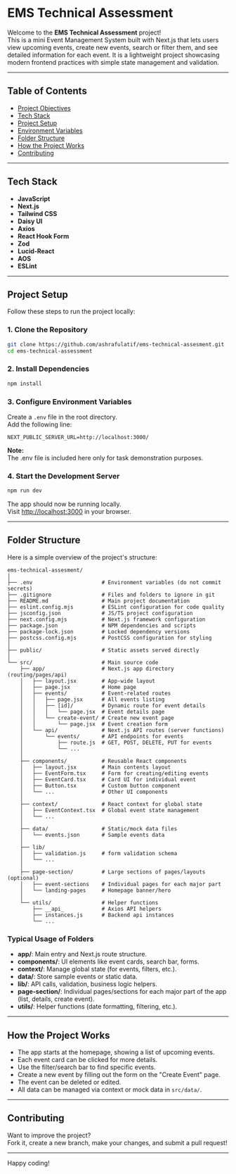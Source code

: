 # EMS Technical Assessment

Welcome to the **EMS Technical Assessment** project!  
This is a mini Event Management System built with Next.js that lets users view upcoming events, create new events, search or filter them, and see detailed information for each event. It is a lightweight project showcasing modern frontend practices with simple state management and validation.

---

## Table of Contents

- [Project Objectives](#project-objectives)
- [Tech Stack](#tech-stack)
- [Project Setup](#project-setup)
- [Environment Variables](#environment-variables)
- [Folder Structure](#folder-structure)
- [How the Project Works](#how-the-project-works)
- [Contributing](#contributing)

---

## Tech Stack

- **JavaScript**
- **Next.js**
- **Tailwind CSS**
- **Daisy UI**
- **Axios**
- **React Hook Form**
- **Zod**
- **Lucid-React**
- **AOS**
- **ESLint**

---

## Project Setup

Follow these steps to run the project locally:

### 1. Clone the Repository

```bash
git clone https://github.com/ashrafulatif/ems-technical-assesment.git
cd ems-technical-assessment
```

### 2. Install Dependencies

```bash
npm install
```

### 3. Configure Environment Variables

Create a `.env` file in the root directory.  
Add the following line:

```env
NEXT_PUBLIC_SERVER_URL=http://localhost:3000/
```

**Note:**  
The .env file is included here only for task demonstration purposes.

### 4. Start the Development Server

```bash
npm run dev
```

The app should now be running locally.  
Visit [http://localhost:3000](http://localhost:3000) in your browser.

---

## Folder Structure

Here is a simple overview of the project's structure:

```
ems-technical-assesment/
│
├── .env                      # Environment variables (do not commit secrets)
├── .gitignore                # Files and folders to ignore in git
├── README.md                 # Main project documentation
├── eslint.config.mjs         # ESLint configuration for code quality
├── jsconfig.json             # JS/TS project configuration
├── next.config.mjs           # Next.js framework configuration
├── package.json              # NPM dependencies and scripts
├── package-lock.json         # Locked dependency versions
├── postcss.config.mjs        # PostCSS configuration for styling
│
├── public/                   # Static assets served directly
│
└── src/                      # Main source code
    ├── app/                  # Next.js app directory (routing/pages/api)
    │   ├── layout.jsx        # App-wide layout
    │   ├── page.jsx          # Home page
    │   ├── events/           # Event-related routes
    │   │   ├── page.jsx      # All events listing
    │   │   ├── [id]/         # Dynamic route for event details
    │   │   │   └── page.jsx  # Event details page
    │   │   └── create-event/ # Create new event page
    │   │       └── page.jsx  # Event creation form
    │   └── api/              # Next.js API routes (server functions)
    │       └── events/       # API endpoints for events
    │           ├── route.js  # GET, POST, DELETE, PUT for events
    │           └── ...
    │
    ├── components/           # Reusable React components
    │   ├── layout.jsx        # Main contents layout
    │   ├── EventForm.tsx     # Form for creating/editing events
    │   ├── EventCard.tsx     # Card UI for individual event
    │   ├── Button.tsx        # Custom button component
    │   └── ...               # Other UI components
    │
    ├── context/              # React context for global state
    │   ├── EventContext.tsx  # Global event state management
    │   └── ...
    │
    ├── data/                 # Static/mock data files
    │   └── events.json       # Sample events data
    │
    ├── lib/
    │   ├── validation.js     # form validation schema
    │   └── ...
    │
    ├── page-section/         # Large sections of pages/layouts (optional)
    │   ├── event-sections    # Individual pages for each major part
    │   └── landing-pages     # Homepage banner/hero
    │
    └── utils/                # Helper functions
        ├── __api_            # Axios API helpers
        ├── instances.js      # Backend api instances
        └── ...
```

### Typical Usage of Folders

- **app/**: Main entry and Next.js route structure.
- **components/**: UI elements like event cards, search bar, forms.
- **context/**: Manage global state (for events, filters, etc.).
- **data/**: Store sample events or static data.
- **lib/**: API calls, validation, business logic helpers.
- **page-section/**: Individual pages/sections for each major part of the app (list, details, create event).
- **utils/**: Helper functions (date formatting, filtering, etc.).

---

## How the Project Works

- The app starts at the homepage, showing a list of upcoming events.
- Each event card can be clicked for more details.
- Use the filter/search bar to find specific events.
- Create a new event by filling out the form on the "Create Event" page.
- The event can be deleted or edited.
- All data can be managed via context or mock data in `src/data/`.

---

## Contributing

Want to improve the project?  
Fork it, create a new branch, make your changes, and submit a pull request!

---

Happy coding!
